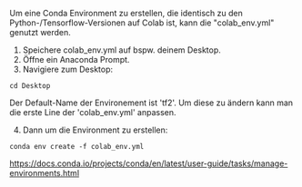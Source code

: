 Um eine Conda Environment zu erstellen, die identisch zu den Python-/Tensorflow-Versionen auf Colab ist, kann die "colab_env.yml" genutzt werden.

1. Speichere colab_env.yml auf bspw. deinem Desktop.
2. Öffne ein Anaconda Prompt.
3. Navigiere zum Desktop:
```
cd Desktop
```
Der Default-Name der Environement ist 'tf2'. Um diese zu ändern kann man die erste Line der 'colab_env.yml' anpassen.

4. Dann um die Environment zu erstellen:
```
conda env create -f colab_env.yml
```


https://docs.conda.io/projects/conda/en/latest/user-guide/tasks/manage-environments.html
